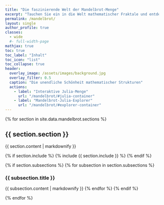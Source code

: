 ```yaml
---
title: "Die faszinierende Welt der Mandelbrot-Menge"
excerpt: "Tauchen Sie ein in die Welt mathematischer Fraktale und entdecken Sie die Schönheit der Mandelbrot-Menge. Durch interaktive Visualisierungen können Sie sowohl die Mandelbrot-Menge als auch ihre zugehörigen Julia-Mengen selbst erkunden und deren einzigartige Eigenschaften kennenlernen."
permalink: /mandelbrot/
layout: single
author_profile: true
classes: 
  - wide
  #- full-width-page
mathjax: true
toc: true
toc_label: "Inhalt"
toc_icon: "list"
toc_collapse: true
header:
  overlay_image: /assets/images/background.jpg
  overlay_filter: 0.5
  caption: "Die unendliche Schönheit mathematischer Strukturen"
  actions:
    - label: "Interaktive Julia-Menge"
      url: "/mandelbrot/#julia-container"
    - label: "Mandelbrot-Julia-Explorer"
      url: "/mandelbrot/#explorer-container"
---
```


<style>
/* Stelle sicher, dass die Anker-Links korrekt funktionieren */
.section-anchor {
  display: block;
  position: relative;
  top: -100px;
  visibility: hidden;
}

/* Erhöhe die Höhe des Header-Bildes */
.page__hero--overlay {
  min-height: 250px !important; /* Passe diesen Wert nach Bedarf an */
}

@media (max-width: 768px) {
  .page__inner-wrap {
    width: 100%;
    max-width: 100vw;
    padding-right: 0;
    padding-left: 0;
  }
  
  .page__content {
    padding: 0;
  }
}
</style>

{% for section in site.data.mandelbrot.sections %}
<span id="{% if section.anchor %}{{ section.anchor }}{% else %}{{ section.section | slugify }}{% endif %}" class="section-anchor"></span>

## <i class="fas fa-{{ section.icon }}"></i> {{ section.section }}

{{ section.content | markdownify }}

{% if section.include %}
  {% include {{ section.include }} %}
{% endif %}

{% if section.subsections %}
  {% for subsection in section.subsections %}
### {{ subsection.title }}

{{ subsection.content | markdownify }}
  {% endfor %}
{% endif %}

{% endfor %}
